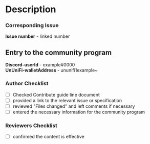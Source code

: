 # Description

### Corresponding Issue

**Issue number** - linked number

## Entry to the community program

**Discord-userId** - example#0000  
**UnUniFi-walletAddress** - ununifi1example~

### Author Checklist

- [ ] Checked Contribute guide line document
- [ ] provided a link to the relevant issue or specification
- [ ] reviewed "Files changed" and left comments if necessary
- [ ] entered the necessary information for the community program

### Reviewers Checklist

- [ ] confirmed the content is effective

